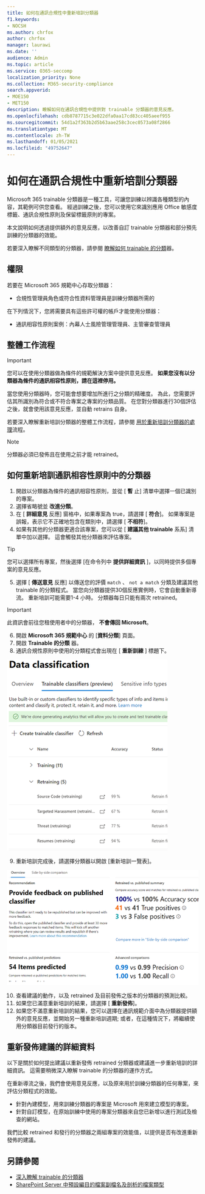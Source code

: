 ```yaml
---
title: 如何在通訊合規性中重新培訓分類器
f1.keywords:
- NOCSH
ms.author: chrfox
author: chrfox
manager: laurawi
ms.date: ''
audience: Admin
ms.topic: article
ms.service: O365-seccomp
localization_priority: None
ms.collection: M365-security-compliance
search.appverid:
- MOE150
- MET150
description: 瞭解如何在通訊合規性中提供對 trainable 分類器的意見反應。
ms.openlocfilehash: cdb8787715c3e022dfa0aa17cd83cc405aeef955
ms.sourcegitcommit: 54d1a2f363b2d5b63aae258c3cec0573a08f2866
ms.translationtype: MT
ms.contentlocale: zh-TW
ms.lasthandoff: 01/05/2021
ms.locfileid: "49752647"
---
```

# <a name="how-to-retrain-a-classifier-in-communications-compliance"></a>如何在通訊合規性中重新培訓分類器

Microsoft 365 trainable 分類器是一種工具，可讓您訓練以辨識各種類型的內容，其範例可供您查看。 經過訓練之後，您可以使用它來識別應用 Office 敏感度標籤、通訊合規性原則及保留標籤原則的專案。

本文說明如何透過提供額外的意見反應，以改善自訂 trainable 分類器和部分預先訓練的分類器的效能。

若要深入瞭解不同類型的分類器，請參閱 [瞭解如何 trainable 的分類](classifier-learn-about.md)器。

## <a name="permissions"></a>權限

若要在 Microsoft 365 規範中心存取分類器：

- 合規性管理員角色或符合性資料管理員是訓練分類器所需的

在下列情況下，您將需要具有這些許可權的帳戶才能使用分類器：

- 通訊相容性原則案例：內幕人士風險管理管理員、主管審查管理員 

## <a name="overall-workflow"></a>整體工作流程

> [!IMPORTANT]
> 您可以在使用分類器做為條件的規範解決方案中提供意見反應。 **如果您沒有以分類器為條件的通訊相容性原則，請在這裡停用。**

當您使用分類器時，您可能會想要增加所進行之分類的精確度。 為此，您需要評估其所識別為符合或不符合專案之專案的分類品質。 在您對分類器進行30個評估之後，就會使用該意見反應，並自動 retrains 自身。

若要深入瞭解重新培訓分類器的整體工作流程，請參閱 [用於重新培訓分類器的處理](classifier-learn-about.md#retraining-classifiers)流程。

> [!NOTE]
> 分類器必須已發佈且在使用之前才能 retrained。

## <a name="how-to-retrain-a-classifier-in-communication-compliance-policies"></a>如何重新培訓通訊相容性原則中的分類器

1. 開啟以分類器為條件的通訊相容性原則，並從 [ **暫** 止] 清單中選擇一個已識別的專案。
2. 選擇省略號並 **改進分類**。
3. 在 [ **詳細意見** 反應] 窗格中，如果專案為 true，請選擇 [ **符合**]。  如果專案是誤報，表示它不正確地包含在類別中，請選擇 [ **不相符**]。
4. 如果有其他的分類器更適合該專案，您可以從 [ **建議其他 trainable** 系系] 清單中加以選擇。 這會觸發其他分類器來評估專案。

> [!TIP]
> 您可以選擇所有專案，然後選擇 [在命令列中 **提供詳細資訊** ]，以同時提供多個專案的意見反應。

5. 選擇 [ **傳送意見** 反應] 以傳送您的評價 `match` 、 `not a match` 分類及建議其他 trainable 的分類程式。 當您向分類器提供30個反應實例時，它會自動重新導流。 重新培訓可能需要1-4 小時。 分類器每日只能有兩次 retrained。

> [!IMPORTANT]
> 此資訊會前往您租使用者中的分類器， **不會傳回 Microsoft**。

6.  開啟 **Microsoft 365 規範中心** 的 [**資料分類**] 頁面。
7. 開啟 **Trainable 的分類** 器。
8. 通訊合規性原則中使用的分類程式會出現在 [ **重新訓練** ] 標題下。

![以重新培訓狀態分類的分類器](../media/classifier-retraining.png)

9. 重新培訓完成後，請選擇分類器以開啟 [重新培訓一覽表]。

![分類器重新培訓結果概述](../media/classifier-retraining-overview.png)

10. 查看建議的動作，以及 retrained 及目前發佈之版本的分類器的預測比較。
11. 如果您已滿意重新培訓的結果，請選擇 [ **重新發佈**]。
12. 如果您不滿意重新培訓的結果，您可以選擇在通訊規範介面中為分類器提供額外的意見反應，並開始另一種重新培訓週期; 或者，在這種情況下，將繼續使用分類器目前發行的版本。 

## <a name="details-on-republishing-recommendations"></a>重新發佈建議的詳細資料

以下是關於如何提出建議以重新發佈 retrained 分類器或建議進一步重新培訓的詳細資訊。 這需要稍微深入瞭解 trainable 的分類器的運作方式。

在重新導流之後，我們會使用意見反應，以及原來用於訓練分類器的任何專案，來評估分類程式的效能。 

- 針對內建模型，用來訓練分類器的專案是 Microsoft 用來建立模型的專案。
- 針對自訂模型，在原始訓練中使用的專案分類器來自您已新增以進行測試及檢查的網站。

我們比較 retrained 和發行的分類器之兩組專案的效能值，以提供是否有改進重新發佈的建議。 

## <a name="see-also"></a>另請參閱

- [深入瞭解 trainable 的分類器](classifier-learn-about.md)
- [SharePoint Server 中預設編目的檔案副檔名及剖析的檔案類型](https://docs.microsoft.com/sharepoint/technical-reference/default-crawled-file-name-extensions-and-parsed-file-types)
